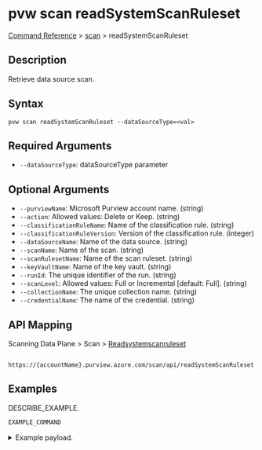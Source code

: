 # pvw scan readSystemScanRuleset
[Command Reference](../../../README.md#command-reference) > [scan](./main.md) > readSystemScanRuleset

## Description
Retrieve data source scan.

## Syntax
```
pvw scan readSystemScanRuleset --dataSourceType=<val>
```

## Required Arguments
- `--dataSourceType`: dataSourceType parameter

## Optional Arguments
- `--purviewName`: Microsoft Purview account name. (string)
- `--action`: Allowed values: Delete or Keep. (string)
- `--classificationRuleName`: Name of the classification rule. (string)
- `--classificationRuleVersion`: Version of the classification rule. (integer)
- `--dataSourceName`: Name of the data source. (string)
- `--scanName`: Name of the scan. (string)
- `--scanRulesetName`: Name of the scan ruleset. (string)
- `--keyVaultName`: Name of the key vault. (string)
- `--runId`: The unique identifier of the run. (string)
- `--scanLevel`: Allowed values: Full or Incremental [default: Full]. (string)
- `--collectionName`: The unique collection name. (string)
- `--credentialName`: The name of the credential. (string)

## API Mapping
Scanning Data Plane > Scan > [Readsystemscanruleset]()
```
 https://{accountName}.purview.azure.com/scan/api/readSystemScanRuleset
```

## Examples
DESCRIBE_EXAMPLE.
```powershell
EXAMPLE_COMMAND
```
<details><summary>Example payload.</summary>
<p>

```json
PASTE_JSON_HERE
```
</p>
</details>